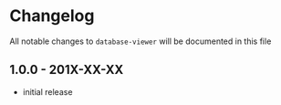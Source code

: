 # Changelog

All notable changes to `database-viewer` will be documented in this file

## 1.0.0 - 201X-XX-XX

- initial release
